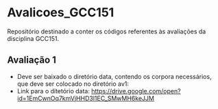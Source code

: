 # Avalicoes_GCC151
Repositório destinado a conter os códigos referentes às avaliações da disciplina GCC151.

## Avaliação 1
* Deve ser baixado o diretório data, contendo os corpora necessários, que deve ser colocado no diretório av1:
* Link para o ditetório data: https://drive.google.com/open?id=1EmCwnOq7kmVjHHD3l1EC_SMwMH6keJJM
